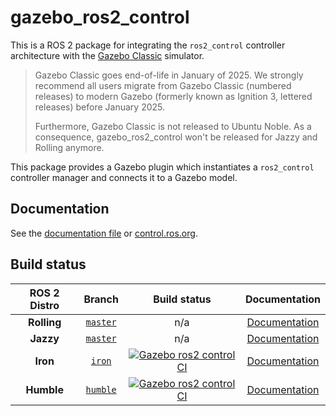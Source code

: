 # gazebo_ros2_control

This is a ROS 2 package for integrating the `ros2_control` controller architecture with the [Gazebo Classic](https://classic.gazebosim.org/) simulator.

> Gazebo Classic goes end-of-life in January of 2025. We strongly recommend all users migrate from Gazebo Classic (numbered releases) to modern Gazebo (formerly known as Ignition 3, lettered releases) before January 2025.
>
> Furthermore, Gazebo Classic is not released to Ubuntu Noble. As a consequence, gazebo_ros2_control won't be released for Jazzy and Rolling anymore.

This package provides a Gazebo plugin which instantiates a `ros2_control` controller manager and connects it to a Gazebo model.

## Documentation
See the [documentation file](doc/index.rst) or [control.ros.org](https://control.ros.org/master/doc/gazebo_ros2_control/doc/index.html).

## Build status

ROS 2 Distro | Branch | Build status | Documentation
:----------: | :----: | :----------: | :-----------:
**Rolling** | [`master`](https://github.com/ros-controls/gazebo_ros2_control/tree/master) | n/a | [Documentation](https://control.ros.org/master/doc/gazebo_ros2_control/doc/index.html)
**Jazzy** | [`master`](https://github.com/ros-controls/gazebo_ros2_control/tree/master) | n/a | [Documentation](https://control.ros.org/jazzy/doc/gazebo_ros2_control/doc/index.html)
**Iron** | [`iron`](https://github.com/ros-controls/gazebo_ros2_control/tree/iron) | [![Gazebo ros2 control CI](https://github.com/ros-controls/gazebo_ros2_control/actions/workflows/ci-iron.yaml/badge.svg?branch=iron)](https://github.com/ros-controls/gazebo_ros2_control/actions/workflows/ci-iron.yaml) | [Documentation](https://control.ros.org/iron/doc/gazebo_ros2_control/doc/index.html)
**Humble** | [`humble`](https://github.com/ros-controls/gazebo_ros2_control/tree/humble) | [![Gazebo ros2 control CI](https://github.com/ros-controls/gazebo_ros2_control/actions/workflows/ci-humble.yaml/badge.svg?branch=humble)](https://github.com/ros-controls/gazebo_ros2_control/actions/workflows/ci-humble.yaml) | [Documentation](https://control.ros.org/humble/doc/gazebo_ros2_control/doc/index.html)

